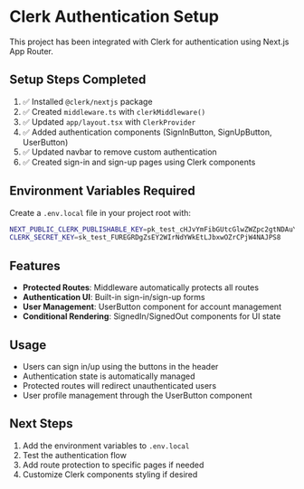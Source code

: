 # Clerk Authentication Setup

This project has been integrated with Clerk for authentication using Next.js App Router.

## Setup Steps Completed

1. ✅ Installed `@clerk/nextjs` package
2. ✅ Created `middleware.ts` with `clerkMiddleware()`
3. ✅ Updated `app/layout.tsx` with `ClerkProvider`
4. ✅ Added authentication components (SignInButton, SignUpButton, UserButton)
5. ✅ Updated navbar to remove custom authentication
6. ✅ Created sign-in and sign-up pages using Clerk components

## Environment Variables Required

Create a `.env.local` file in your project root with:

```bash
NEXT_PUBLIC_CLERK_PUBLISHABLE_KEY=pk_test_cHJvYmFibGUtcGlwZWZpc2gtNDAuY2xlcmsuYWNjb3VudHMuZGV2JA
CLERK_SECRET_KEY=sk_test_FUREGRDgZsEY2WIrNdYWkEtLJbxwOZrCPjW4NAJPS8
```

## Features

- **Protected Routes**: Middleware automatically protects all routes
- **Authentication UI**: Built-in sign-in/sign-up forms
- **User Management**: UserButton component for account management
- **Conditional Rendering**: SignedIn/SignedOut components for UI state

## Usage

- Users can sign in/up using the buttons in the header
- Authentication state is automatically managed
- Protected routes will redirect unauthenticated users
- User profile management through the UserButton component

## Next Steps

1. Add the environment variables to `.env.local`
2. Test the authentication flow
3. Add route protection to specific pages if needed
4. Customize Clerk components styling if desired




